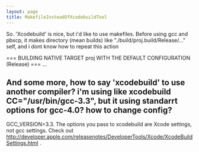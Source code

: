 ```yaml
---
layout: page
title: MakefileInsteadOfXcodebuildTool
---
```



So. 'Xcodebuild' is nice, but i'd like to use makefiles. Before using gcc and pbxcp, it makes directory (mean builds) like "./build/proj.build/Release/..." self, and i dont know how to repeat this action
    
=== BUILDING NATIVE TARGET proj WITH THE DEFAULT CONFIGURATION (Release) === 
...

And some more, how to say 'xcodebuild' to use another compiler? i'm using like xcodebuild CC="/usr/bin/gcc-3.3", but it using standarrt options for gcc-4.0? how to change config?
----
GCC_VERSION=3.3.  The options you pass to xcodebuild are Xcode settings, not gcc settings.  Check out http://developer.apple.com/releasenotes/DeveloperTools/Xcode/XcodeBuildSettings.html .

